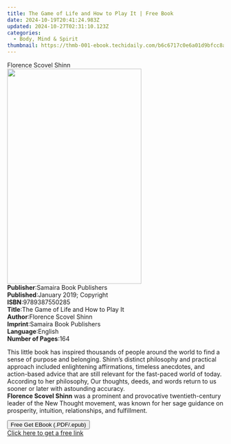 ```yaml
---
title: The Game of Life and How to Play It | Free Book
date: 2024-10-19T20:41:24.983Z
updated: 2024-10-27T02:31:10.123Z
categories:
  - Body, Mind & Spirit
thumbnail: https://thmb-001-ebook.techidaily.com/b6c6717c0e6a01d9bfcc8afa793fb587e82ff90594953468013bfa2b4aac710a.jpg
---
```

<main id="book-container">
  <div class="flex flex-col">
    <div class="book-brief flex-1 py-6 px-4 sm:p-6 md:py-10 md:px-8">
      <!-- brief-->
      <div class="book-brief-main">Florence Scovel Shinn</div>
    </div>
    <div
      class="book-meta-info flex-1 grid gap-4 col-start-1 col-end-3 row-start-1 sm:mb-6 sm:grid-cols-4 lg:gap-6 lg:col-start-2 lg:row-end-6 lg:row-span-6 lg:mb-0"
    >
      <div
        class="book-meta-info-left place-content-center mt-4 p-4 text-sm leading-6 col-start-2 col-span-2 dark:text-slate-400"
      >
        <img
          class="w-full h-500 object-cover rounded-lg sm:h-255 sm:col-span-2 lg:col-span-full"
          src="https://img-001-ebook.techidaily.com/2d787e634d91341beae048a8a91746871670c7ba9979bc697aeae2ee075ad427.jpg"
          alt=""
          width="312"
          height="500"
        />
      </div>
      <div
        class="book-meta-info-right mt-2 col-start-1 row-start-2 col-span-3 self-center"
      >
        <!-- meta data  -->
        <div class="flex flex-col px-4 md:px-8">
          <div class="flex-1">
            <strong>Publisher</strong>:<span class="px-2"
              >Samaira Book Publishers</span
            >
          </div>
          <div class="flex-1">
            <strong>Published</strong>:<span class="px-2"
              >January 2019; Copyright</span
            >
          </div>
          <div class="flex-1">
            <strong>ISBN</strong>:<span class="px-2">9789387550285</span>
          </div>
          <div class="flex-1">
            <strong>Title</strong>:<span class="px-2"
              >The Game of Life and How to Play It</span
            >
          </div>
          <div class="flex-1">
            <strong>Author</strong>:<span class="px-2"
              >Florence Scovel Shinn</span
            >
          </div>
          <div class="flex-1">
            <strong>Imprint</strong>:<span class="px-2"
              >Samaira Book Publishers</span
            >
          </div>
          <div class="flex-1">
            <strong>Language</strong>:<span class="px-2">English</span>
          </div>
          <div class="flex-1">
            <strong>Number of Pages</strong>:<span class="px-2">164</span>
          </div>
        </div>
      </div>
    </div>
    <div class="book-description flex-1 py-6 px-4 sm:p-6 md:py-10 md:px-8">
      <div class="book-description-main">
        <div accordion-content="" id="description">
          <p>
            This little book has inspired thousands of people around the world
            to find a sense of purpose and belonging. Shinn’s distinct
            philosophy and practical approach included enlightening
            affirmations, timeless anecdotes, and action-based advice that are
            still relevant for the fast-paced world of today. According to her
            philosophy, Our thoughts, deeds, and words return to us sooner or
            later with astounding accuracy.<br /><strong
              >Florence Scovel Shinn</strong
            >
            was a prominent and provocative twentieth-century leader of the New
            Thought movement, was known for her sage guidance on prosperity,
            intuition, relationships, and fulfillment.
          </p>
        </div>
      </div>
    </div>
    <div class="book-excerpts flex-1 py-6 px-4 sm:p-6 md:py-10 md:px-8"></div>
    <div
      class="book-about-author flex-1 py-6 px-4 sm:p-6 md:py-10 md:px-8"
    ></div>
    <div class="book-free-get flex-1 py-6 px-4 sm:p-6 md:py-10 md:px-8">
      <button
        id="btn-free-get"
        class="bg-blue-500 hover:bg-blue-700 text-white font-bold py-2 px-4 rounded"
      >
        Free Get EBook (.PDF/.epub)
      </button>
      <div id="countdown-display" class="px-2 text-lg mt-2"></div>
      <a
        id="free-link"
        class="hidden bg-blue-500 hover:bg-blue-700 text-white font-bold py-2 px-4 rounded"
        href="https://www.ebooks.com/en-us/book/209868491/the-game-of-life-and-how-to-play-it/florence-scovel-shinn/"
        target="_blank"
        >Click here to get a free link</a
      >
    </div>
    <script>
      let countdownTime = 0;
      let countdownInterval = null;
      document
        .getElementById('btn-free-get')
        .addEventListener('click', startCountdown);
      function startCountdown() {
        countdownTime = new Date().getTime() + 60000 * 3;
        countdownInterval = setInterval(updateCountdown, 1000);
        document.getElementById('btn-free-get').disabled = true;
        document
          .getElementById('btn-free-get')
          .classList.add('bg-gray-500', 'cursor-not-allowed');
      }
      function updateCountdown() {
        let currentTime = new Date().getTime();
        let timeLeft = countdownTime - currentTime;
        let secondsLeft = Math.floor(timeLeft / 1000);
        document.getElementById('countdown-display').innerHTML =
          `Remaining time: ${secondsLeft} seconds.`;
        if (secondsLeft <= 0) {
          clearInterval(countdownInterval);
          document.getElementById('btn-free-get').classList.add('hidden');
          document.getElementById('free-link').classList.remove('hidden');
          document.getElementById('countdown-display').innerHTML = '';
        }
      }
    </script>
  </div>
</main>

<ins class="adsbygoogle"
      style="display:block"
      data-ad-client="ca-pub-7571918770474297"
      data-ad-slot="8358498916"
      data-ad-format="auto"
      data-full-width-responsive="true"></ins>
    